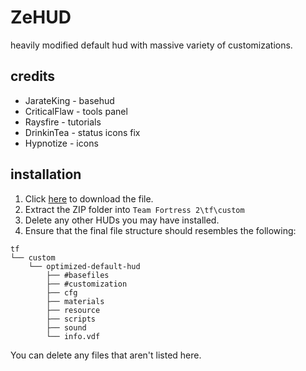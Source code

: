 # ZeHUD #
heavily modified default hud with massive variety of customizations.
## credits ##
- JarateKing - basehud
- CriticalFlaw - tools panel
- Raysfire - tutorials
- DrinkinTea - status icons fix
- Hypnotize - icons
## installation ##
1. Click [here](https://github.com/bo0bsy/ZeHud/archive/refs/heads/master.zip) to download the file.
2. Extract the ZIP folder into `Team Fortress 2\tf\custom`
3. Delete any other HUDs you may have installed.
4. Ensure that the final file structure should resembles the following:
```
tf
└── custom
    └── optimized-default-hud
        ├── #basefiles
        ├── #customization
        ├── cfg
        ├── materials
        ├── resource
        ├── scripts
        ├── sound
        └── info.vdf
```
You can delete any files that aren't listed here.
